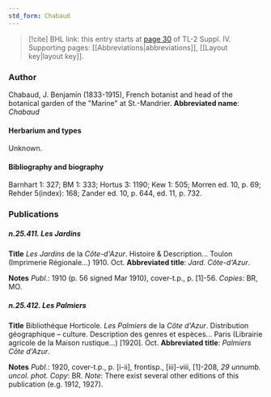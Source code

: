```yaml
---
std_form: Chabaud
---
```


> [!cite] BHL link: this entry starts at [page 30](https://www.biodiversitylibrary.org/page/33265707) of TL-2 Suppl. IV.
> Supporting pages: [[Abbreviations|abbreviations]], [[Layout key|layout key]].

### Author

Chabaud, J. Benjamin (1833-1915), French botanist and head of the botanical garden of the "Marine" at St.-Mandrier. 
**Abbreviated name**: *Chabaud*

#### Herbarium and types

Unknown.

#### Bibliography and biography

Barnhart 1: 327; BM 1: 333; Hortus 3: 1190; Kew 1: 505; Morren ed. 10, p. 69; Rehder 5(index): 168; Zander ed. 10, p. 644, ed. 11, p. 732.

### Publications

##### n.25.411. Les Jardins

**Title**
*Les Jardins* de la *Côte-d'Azur*. Histoire & Description... Toulon (Imprimerie Régionale...) 1910. Oct.
**Abbreviated title**: *Jard. Côte-d'Azur*.

**Notes**
*Publ*.: 1910 (p. 56 signed Mar 1910), cover-t.p., p. \[1\]-56. *Copies*: BR, MO.

##### n.25.412. Les Palmiers

**Title**
Bibliothéque Horticole. *Les Palmiers* de la *Côte d'Azur*. Distribution géographique – culture. Description des genres et espèces... Paris (Librairie agricole de la Maison rustique...) \[1920\]. Oct.
**Abbreviated title**: *Palmiers Côte d'Azur*.

**Notes**
*Publ*.: 1920, cover-t.p., p. \[i-ii\], frontisp., \[iii\]-viii, \[1\]-208, *29 unnumb. uncol. phot. Copy*: BR.
*Note*: There exist several other editions of this publication (e.g. 1912, 1927).


